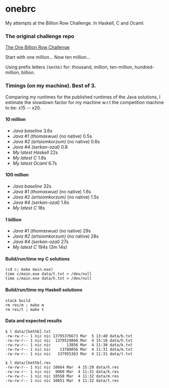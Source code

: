# onebrc

My attempts at the Billion Row Challenge. In Haskell, C and Ocaml.

### The original challenge repo
[The One Billion Row Challenge](https://github.com/gunnarmorling/1brc)

Start with one million... Now ten million...

Using prefix letters `[kmthb]` for: thousand, million, ten-million, hundred-million, billion.


### Timings (on my machine). Best of 3.

Comparing my runtimes for the published runtimes of the Java solutions, I estimate the slowdown factor for my machine w.r.t the competition machine to be:  x15 -- x20.

#### 10 million
- _Java baseline_ 3.6s
- _Java #1 (thomaswue)_ (no native) 0.5s
- _Java #2 (artsiomkorzum)_ (no native) 0.6s
- _Java #4 (serkan-ozal)_ 0.8
- _My latest Haskell_ 22s
- _My latest C_ 1.8s
- _My latest Ocaml_ 6.7s

#### 100 million
- _Java baseline_ 32s
- _Java #1 (thomaswue)_ (no native) 1.6s
- _Java #2 (artsiomkorzum)_ (no native) 1.5s
- _Java #4 (serkan-ozal)_ 1.6s
- _My latest C_ 18s

#### 1 billion
- _Java #1 (thomaswue)_ (no native) 29s
- _Java #2 (artsiomkorzum)_ (no native) 28s
- _Java #4 (serkan-ozal)_ 27s
- _My latest C_ 194s (3m 14s)


#### Build/run/time my C solutions
```
(cd c; make main.exe)
time c/main.exe data/t.txt > /dev/null
time c/main.exe data/h.txt > /dev/null
```

#### Build/run/time my Haskell solutions
```
stack build
rm res/m ; make m
rm res/t ; make t
```

#### Data and expected results
```
$ l data/[kmthb].txt
-rw-rw-r-- 1 nic nic 13795376673 Mar  5 13:40 data/b.txt
-rw-rw-r-- 1 nic nic  1379529866 Mar  4 15:18 data/h.txt
-rw-rw-r-- 1 nic nic       13856 Mar  4 11:30 data/k.txt
-rw-rw-r-- 1 nic nic    13788056 Mar  4 11:31 data/m.txt
-rw-rw-r-- 1 nic nic   137955363 Mar  4 11:31 data/t.txt

$ l data/[kmthb].res
-rw-rw-r-- 1 nic nic 10664 Mar  4 15:20 data/h.res
-rw-rw-r-- 1 nic nic  9060 Mar  4 11:31 data/k.res
-rw-rw-r-- 1 nic nic 10558 Mar  4 11:32 data/m.res
-rw-rw-r-- 1 nic nic 10651 Mar  4 11:32 data/t.res
```
